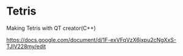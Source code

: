 # Tetris
Making Tetris with QT creator(C++)

https://docs.google.com/document/d/1F-exVFqVzX6jxpu2cNgXxS-TJlV228my/edit
